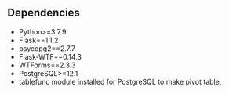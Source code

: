 ## Dependencies
* Python>=3.7.9
* Flask==1.1.2
* psycopg2==2.7.7
* Flask-WTF==0.14.3
* WTForms==2.3.3
* PostgreSQL>=12.1
* tablefunc module installed for PostgreSQL to make pivot table.
